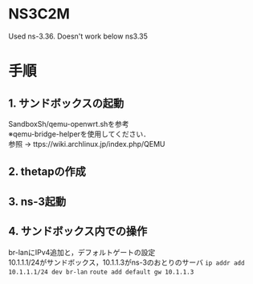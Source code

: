 # NS3C2M
Used ns-3.36.
Doesn't work below ns3.35
# 手順
## 1. サンドボックスの起動
SandboxSh/qemu-openwrt.shを参考  
※qemu-bridge-helperを使用してください．  
参照 -> ttps://wiki.archlinux.jp/index.php/QEMU  
## 2. thetapの作成

## 3. ns-3起動

## 4. サンドボックス内での操作
br-lanにIPv4追加と，デフォルトゲートの設定  
10.1.1.1/24がサンドボックス，10.1.1.3がns-3のおとりのサーバ
 `ip addr add 10.1.1.1/24 dev br-lan`
 `route add default gw 10.1.1.3`

